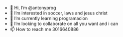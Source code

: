 - 👋 Hi, I’m @antonyprog
- 👀 I’m interested in soccer, laws and jesus christ 
- 🌱 I’m currently learning programacion 
- 💞️ I’m looking to collaborate on all you want and i can
- 📫 How to reach me 3016640886

<!---
antonyprog/antonyprog is a ✨ special ✨ repository because its `README.md` (this file) appears on your GitHub profile.
You can click the Preview link to take a look at your changes.
--->
